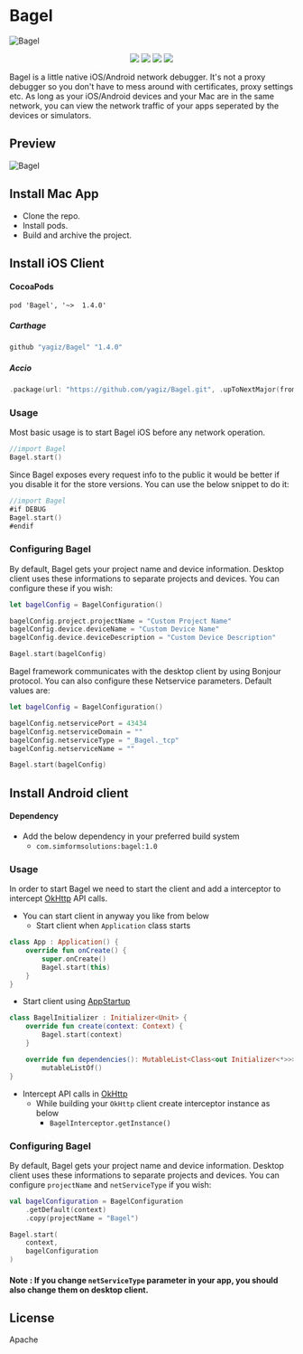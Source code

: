 # Bagel
![Bagel](https://github.com/yagiz/Bagel/blob/master/assets/header.png?raw=true)
<p align="center">
    <a href="https://github.com/CocoaPods/CocoaPods" alt="CocoaPods">
        <img src="https://img.shields.io/badge/CocoaPods-compatible-4BC51D.svg?style=flat" /></a>
    <a href="https://github.com/Carthage/Carthage" alt="Carthage">
        <img src="https://img.shields.io/badge/Carthage-compatible-4BC51D.svg?style=flat" /></a>
    <a href="https://github.com/JamitLabs/Accio" alt="Accio">
        <img src="https://img.shields.io/badge/Accio-supported-0A7CF5.svg?style=flat" /></a>
    <a href="https://github.com/yagiz/Bagel/releases" alt="Version">
        <img src="https://img.shields.io/github/release/yagiz/Bagel.svg" /></a>
</p>

Bagel is a little native iOS/Android network debugger. It's not a proxy debugger so you don't have to mess around with certificates, proxy settings etc. As long as your iOS/Android devices and your Mac are in the same network, you can view the network traffic of your apps seperated by the devices or simulators.

## Preview
![Bagel](https://github.com/yagiz/Bagel/blob/develop/assets/screenshot.png?raw=true)
## Install Mac App
- Clone the repo.
- Install pods.
- Build and archive the project.

## Install iOS Client
#### CocoaPods
```shhttps://img.shields.io/badge/version-1.3.1-blue.svg?style=flat
pod 'Bagel', '~>  1.4.0'
```
##### Carthage
```sh
github "yagiz/Bagel" "1.4.0"
```
##### Accio
```swift
.package(url: "https://github.com/yagiz/Bagel.git", .upToNextMajor(from: "1.4.0")),
```

### Usage
Most basic usage is to start Bagel iOS before any network operation. 
```swift
//import Bagel
Bagel.start()
```
Since Bagel exposes every request info to the public it would be better if you disable it for the store versions. You can use the below snippet to do it:
```swift
//import Bagel
#if DEBUG
Bagel.start()
#endif
```

###  Configuring Bagel
By default, Bagel gets your project name and device information. Desktop client uses these informations to separate projects and devices. You can configure these if you wish:
```swift
let bagelConfig = BagelConfiguration()

bagelConfig.project.projectName = "Custom Project Name"
bagelConfig.device.deviceName = "Custom Device Name"
bagelConfig.device.deviceDescription = "Custom Device Description"

Bagel.start(bagelConfig)
```
Bagel framework communicates with the desktop client by using Bonjour protocol. You can also configure these Netservice parameters. Default values are:

```swift
let bagelConfig = BagelConfiguration()

bagelConfig.netservicePort = 43434
bagelConfig.netserviceDomain = ""
bagelConfig.netserviceType = "_Bagel._tcp"
bagelConfig.netserviceName = ""

Bagel.start(bagelConfig)
```

## Install Android client
#### Dependency
* Add the below dependency in your preferred build system
  * `com.simformsolutions:bagel:1.0`

### Usage
In order to start Bagel we need to start the client and add a interceptor to intercept [OkHttp](https://square.github.io/okhttp/) API calls.

* You can start client in anyway you like from below
  * Start client when `Application` class starts

```kotlin
class App : Application() {
    override fun onCreate() {
        super.onCreate()
        Bagel.start(this)
    }
}
```
  * Start client using [AppStartup](https://developer.android.com/topic/libraries/app-startup)

```kotlin
class BagelInitializer : Initializer<Unit> {
    override fun create(context: Context) {
        Bagel.start(context)
    }

    override fun dependencies(): MutableList<Class<out Initializer<*>>> =
        mutableListOf()
}
```

* Intercept API calls in [OkHttp](https://square.github.io/okhttp/)
  * While building your `OkHttp` client create interceptor instance as below
    * `BagelInterceptor.getInstance()`

###  Configuring Bagel
By default, Bagel gets your project name and device information. Desktop client uses these informations to separate projects and devices. You can configure `projectName` and `netServiceType` if you wish:

```kotlin
val bagelConfiguration = BagelConfiguration
    .getDefault(context)
    .copy(projectName = "Bagel")

Bagel.start(
    context,
    bagelConfiguration
)
```

#### Note : If you change `netServiceType` parameter in your app, you should also change them on desktop client.

License
----
Apache
